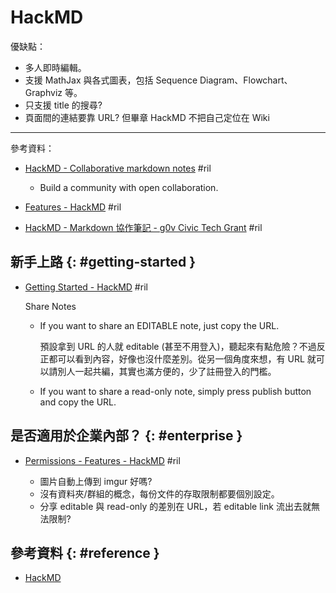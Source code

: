 # HackMD

優缺點：

  - 多人即時編輯。
  - 支援 MathJax 與各式圖表，包括 Sequence Diagram、Flowchart、Graphviz 等。
  - 只支援 title 的搜尋?
  - 頁面間的連結要靠 URL? 但畢章 HackMD 不把自己定位在 Wiki

---

參考資料：

  - [HackMD \- Collaborative markdown notes](https://hackmd.io/) #ril

      - Build a community with open collaboration.

  - [Features \- HackMD](https://hackmd.io/features) #ril

  - [HackMD \- Markdown 協作筆記 \- g0v Civic Tech Grant](https://grants.g0v.tw/projects/5870cf275b69a6001ef69bd1) #ril

## 新手上路 {: #getting-started }

  - [Getting Started \- HackMD](https://hackmd.io/getting-started) #ril

    Share Notes

      - If you want to share an EDITABLE note, just copy the URL.

        預設拿到 URL 的人就 editable (甚至不用登入)，聽起來有點危險？不過反正都可以看到內容，好像也沒什麼差別。從另一個角度來想，有 URL 就可以請別人一起共編，其實也滿方便的，少了註冊登入的門檻。

      - If you want to share a read-only note, simply press publish button and copy the URL.

## 是否適用於企業內部？ {: #enterprise }

  - [Permissions - Features \- HackMD](https://hackmd.io/features#Permissions) #ril

      - 圖片自動上傳到 imgur 好嗎?
      - 沒有資料夾/群組的概念，每份文件的存取限制都要個別設定。
      - 分享 editable 與 read-only 的差別在 URL，若 editable link 流出去就無法限制?

## 參考資料 {: #reference }

  - [HackMD](https://hackmd.io/)
